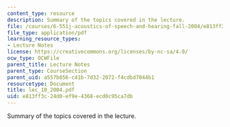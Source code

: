 ```yaml
---
content_type: resource
description: Summary of the topics covered in the lecture.
file: /courses/6-551j-acoustics-of-speech-and-hearing-fall-2004/e813ff3c24d0ef9e4368ecd0c95ca7db_lec_10_2004.pdf
file_type: application/pdf
learning_resource_types:
- Lecture Notes
license: https://creativecommons.org/licenses/by-nc-sa/4.0/
ocw_type: OCWFile
parent_title: Lecture Notes
parent_type: CourseSection
parent_uid: a557b856-c41b-7d32-2072-f4cdbd7044b1
resourcetype: Document
title: lec_10_2004.pdf
uid: e813ff3c-24d0-ef9e-4368-ecd0c95ca7db
---
```

Summary of the topics covered in the lecture.